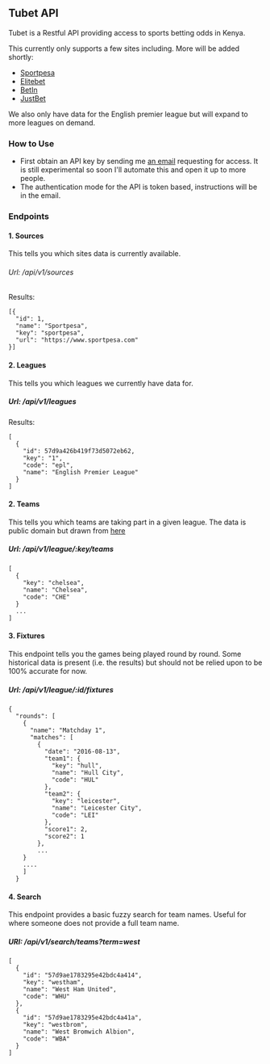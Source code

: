 ## Tubet API
Tubet is a Restful API providing access to sports betting odds in Kenya.

This currently only supports a few sites including. More will be added shortly:

- [Sportpesa](https://www.sportpesa.com)
- [Elitebet](http://www.elitebetkenya.com)
- [BetIn](https://betin.co.ke)
- [JustBet](http://justbet.co.ke)

We also only have data for the English premier league but will expand to more leagues on demand.

### How to Use
- First obtain an API key by sending me [an email](mailto:kimenye@gmail.com) requesting for access. It is still experimental so soon I'll automate this and open it up to more people.
- The authentication mode for the API is token based, instructions will be in the email.

### Endpoints

#### 1. Sources
This tells you which sites data is currently available.

###### Url: /api/v1/sources

Results:

```
[{
  "id": 1,
  "name": "Sportpesa",
  "key": "sportpesa",
  "url": "https://www.sportpesa.com"
}]
```

#### 2. Leagues
This tells you which leagues we currently have data for.

##### Url: /api/v1/leagues
Results:

```
[
  {
    "id": 57d9a426b419f73d5072eb62,
    "key": "1",
    "code": "epl",
    "name": "English Premier League"
  }
]
```


#### 2. Teams
This tells you which teams are taking part in a given league. The data is public domain but drawn from
[here](https://github.com/openfootball/football.json)

##### Url: /api/v1/league/:key/teams

```
[
  {
    "key": "chelsea",
    "name": "Chelsea",
    "code": "CHE"
  }
  ...
]

```

#### 3. Fixtures
This endpoint tells you the games being played round by round. Some historical data is present (i.e. the results) but should not be relied upon to be 100% accurate for now.

##### Url: /api/v1/league/:id/fixtures

```
{
  "rounds": [
    {
      "name": "Matchday 1",
      "matches": [
        {
          "date": "2016-08-13",
          "team1": {
            "key": "hull",
            "name": "Hull City",
            "code": "HUL"
          },
          "team2": {
            "key": "leicester",
            "name": "Leicester City",
            "code": "LEI"
          },
          "score1": 2,
          "score2": 1
        },
        ...
    }
    ....
    ]
  }
  ```

#### 4. Search
This endpoint provides a basic fuzzy search for team names. Useful for where someone does not provide a full team name.

##### URI: /api/v1/search/teams?term=west

```
[
  {
    "id": "57d9ae1783295e42bdc4a414",
    "key": "westham",
    "name": "West Ham United",
    "code": "WHU"
  },
  {
    "id": "57d9ae1783295e42bdc4a41a",
    "key": "westbrom",
    "name": "West Bromwich Albion",
    "code": "WBA"
  }
]  
```
